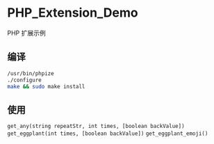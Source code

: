 # PHP_Extension_Demo
PHP 扩展示例

## 编译
```bash
/usr/bin/phpize
./configure
make && sudo make install
```

## 使用
`get_any(string repeatStr, int times, [boolean backValue])`
`get_eggplant(int times, [boolean backValue])`
`get_eggplant_emoji()`